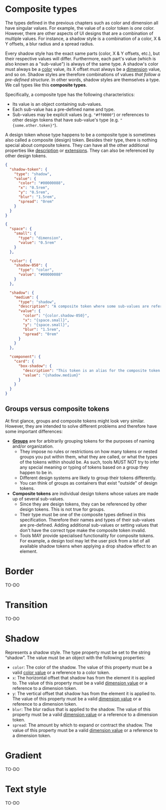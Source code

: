# Composite types

The types defined in the previous chapters such as color and dimension all have singular values. For example, the value of a color token is _one_ color. However, there are other aspects of UI designs that are a combination of multiple values. For instance, a shadow style is a combination of a color, X & Y offsets, a blur radius and a spread radius.

Every shadow style has the exact same parts (color, X & Y offsets, etc.), but their respective values will differ. Furthermore, each part's value (which is also known as a "sub-value") is always of the same type. A shadow's color must always be a [color](#color) value, its X offset must always be a [dimension](#dimension) value, and so on. Shadow styles are therefore combinations of values _that follow a pre-defined structure_. In other words, shadow styles are themselves a type. We call types like this **composite types**.

Specifically, a composite type has the following characteristics:

- Its value is an object containing sub-values.
- Each sub-value has a pre-defined name and type.
- Sub-values may be explicit values (e.g. `"#ff0000"`) or references to other design tokens that have sub-value's type (e.g. `"{some.other.token}"`).

A design token whose type happens to be a composite type is sometimes also called a composite (design) token. Besides their type, there is nothing special about composite tokens. They can have all the other additional properties like [description](#description) or [extensions](#extensions). They can also be referenced by other design tokens.

<aside class="example" title="Composite token exmple">

```json
{
  "shadow-token": {
    "type": "shadow",
    "value": {
      "color": "#00000088",
      "x": "0.5rem",
      "y": "0.5rem",
      "blur": "1.5rem",
      "spread": "0rem"
    }
  }
}
```

</aside>

<aside class="example" title="Advanced composite token example">

```json
{
  "space": {
    "small": {
      "type": "dimension",
      "value": "0.5rem"
    }
  },

  "color": {
    "shadow-050": {
      "type": "color",
      "value": "#00000088"
    }
  },

  "shadow": {
    "medium": {
      "type": "shadow",
      "description": "A composite token where some sub-values are references to tokens that have the correct type and others are explicit values",
      "value": {
        "color": "{color.shadow-050}",
        "x": "{space.small}",
        "y": "{space.small}",
        "blur": "1.5rem",
        "spread": "0rem"
      }
    }
  },

  "component": {
    "card": {
      "box-shadow": {
        "description": "This token is an alias for the composite token {shadow.medium}",
        "value": "{shadow.medium}"
      }
    }
  }
}
```

</aside>

## Groups versus composite tokens

At first glance, groups and composite tokens might look very similar. However, they are intended to solve different problems and therefore have some important differences:

- **[Groups](#groups)** are for arbitrarily grouping tokens for the purposes of naming and/or organization.
  - They impose no rules or restrictions on how many tokens or nested groups you put within them, what they are called, or what the types of the tokens within should be. As such, tools MUST NOT try to infer any special meaning or typing of tokens based on a group they happen to be in.
  - Different design systems are likely to group their tokens differently.
  - You can think of groups as containers that exist "outside" of design tokens.
- **Composite tokens** are individual design tokens whose values are made up of several sub-values.
  - Since they are design tokens, they can be referenced by other design tokens. This is not true for groups.
  - Their type must be one of the composite types defined in this specification. Therefore their names and types of their sub-values are pre-defined. Adding additional sub-values or setting values that don't have the correct type make the composite token invalid.
  - Tools MAY provide specialised functionality for composite tokens. For example, a design tool may let the user pick from a list of all available shadow tokens when applying a drop shadow effect to an element.

# Border

TO-DO

# Transition

TO-DO

# Shadow

Represents a shadow style. The type property must be set to the string “shadow”. The value must be an object with the following properties:

- `color`: The color of the shadow. The value of this property must be a valid [color value](#color) or a reference to a color token.
- `x`: The horizontal offset that shadow has from the element it is applied to. The value of this property must be a valid [dimension value](#dimension) or a reference to a dimension token.
- `y`: The vertical offset that shadow has from the element it is applied to. The value of this property must be a valid [dimension value](#dimension) or a reference to a dimension token.
- `blur`: The blur radius that is applied to the shadow. The value of this property must be a valid [dimension value](#dimension) or a reference to a dimension token.
- `spread`: The amount by which to expand or contract the shadow. The value of this property must be a valid [dimension value](#dimension) or a reference to a dimension token.

# Gradient

TO-DO

# Text style

TO-DO
